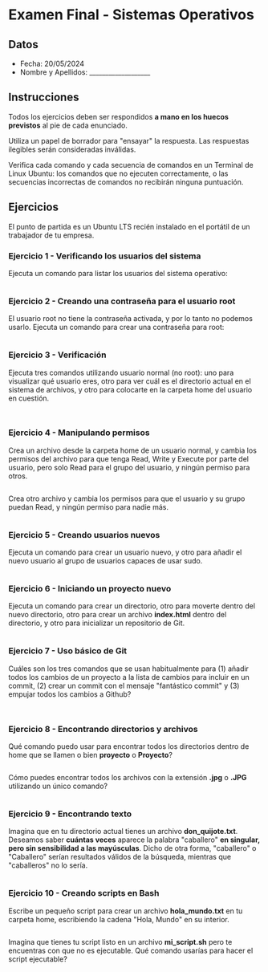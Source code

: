 # Examen Final - Sistemas Operativos

## Datos

- Fecha: 20/05/2024
- Nombre y Apellidos: ___________________

## Instrucciones

Todos los ejercicios deben ser respondidos **a mano en los huecos previstos** al pie de cada enunciado.

Utiliza un papel de borrador para "ensayar" la respuesta. Las respuestas ilegibles serán consideradas inválidas.

Verifica cada comando y cada secuencia de comandos en un Terminal de Linux Ubuntu: los comandos que no ejecuten correctamente, o las secuencias incorrectas de comandos no recibirán ninguna puntuación.

## Ejercicios

El punto de partida es un Ubuntu LTS recién instalado en el portátil de un trabajador de tu empresa.

### Ejercicio 1 - Verificando los usuarios del sistema

Ejecuta un comando para listar los usuarios del sistema operativo:

```bash

```

### Ejercicio 2 - Creando una contraseña para el usuario root

El usuario root no tiene la contraseña activada, y por lo tanto no podemos usarlo. Ejecuta un comando para crear una contraseña para root:

```bash

```

### Ejercicio 3 - Verificación

Ejecuta tres comandos utilizando usuario normal (no root): uno para visualizar qué usuario eres, otro para ver cuál es el directorio actual en el sistema de archivos, y otro para colocarte en la carpeta home del usuario en cuestión.

```bash



```

### Ejercicio 4 - Manipulando permisos

Crea un archivo desde la carpeta home de un usuario normal, y cambia los permisos del archivo para que tenga Read, Write y Execute por parte del usuario, pero solo Read para el grupo del usuario, y ningún permiso para otros.

```bash


```

Crea otro archivo y cambia los permisos para que el usuario y su grupo puedan Read, y ningún permiso para nadie más.

```bash


```

### Ejercicio 5 - Creando usuarios nuevos

Ejecuta un comando para crear un usuario nuevo, y otro para añadir el nuevo usuario al grupo de usuarios capaces de usar sudo.

```bash


```

### Ejercicio 6 - Iniciando un proyecto nuevo

Ejecuta un comando para crear un directorio, otro para moverte dentro del nuevo directorio, otro para crear un archivo **index.html** dentro del directorio, y otro para inicializar un repositorio de Git.

```bash


```

### Ejercicio 7 - Uso básico de Git

Cuáles son los tres comandos que se usan habitualmente para (1) añadir todos los cambios de un proyecto a la lista de cambios para incluir en un commit, (2) crear un commit con el mensaje "fantástico commit" y (3) empujar todos los cambios a Github?

```bash



```

### Ejercicio 8 - Encontrando directorios y archivos

Qué comando puedo usar para encontrar todos los directorios dentro de home que se llamen o bien **proyecto** o **Proyecto**?

```bash


```

Cómo puedes encontrar todos los archivos con la extensión **.jpg** o **.JPG** utilizando un único comando?

```bash


```

### Ejercicio 9 - Encontrando texto

Imagina que en tu directorio actual tienes un archivo **don_quijote.txt**. Deseamos saber **cuántas veces** aparece la palabra "caballero" **en singular, pero sin sensibilidad a las mayúsculas**. Dicho de otra forma, "caballero" o "Caballero" serían resultados válidos de la búsqueda, mientras que "caballeros" no lo sería.

```bash


```

### Ejercicio 10 - Creando scripts en Bash

Escribe un pequeño script para crear un archivo **hola_mundo.txt** en tu carpeta home, escribiendo la cadena "Hola, Mundo" en su interior.

```bash


```

Imagina que tienes tu script listo en un archivo **mi_script.sh** pero te encuentras con que no es ejecutable. Qué comando usarías para hacer el script ejecutable?

```bash


```
